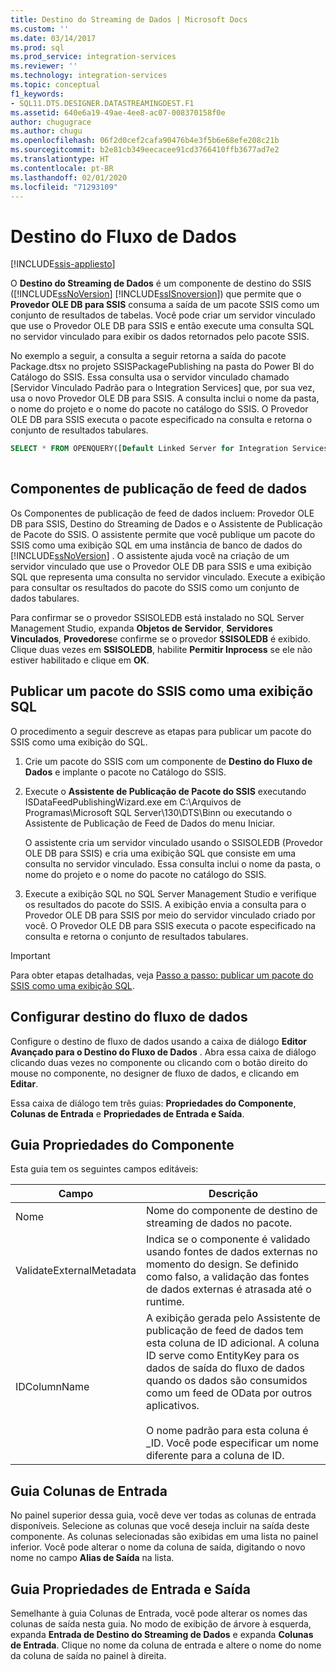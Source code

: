 ```yaml
---
title: Destino do Streaming de Dados | Microsoft Docs
ms.custom: ''
ms.date: 03/14/2017
ms.prod: sql
ms.prod_service: integration-services
ms.reviewer: ''
ms.technology: integration-services
ms.topic: conceptual
f1_keywords:
- SQL11.DTS.DESIGNER.DATASTREAMINGDEST.F1
ms.assetid: 640e6a19-49ae-4ee8-ac07-008370158f0e
author: chugugrace
ms.author: chugu
ms.openlocfilehash: 06f2d0cef2cafa90476b4e3f5b6e68efe208c21b
ms.sourcegitcommit: b2e81cb349eecacee91cd3766410ffb3677ad7e2
ms.translationtype: HT
ms.contentlocale: pt-BR
ms.lasthandoff: 02/01/2020
ms.locfileid: "71293109"
---
```

# <a name="data-streaming-destination"></a>Destino do Fluxo de Dados

[!INCLUDE[ssis-appliesto](../../includes/ssis-appliesto-ssvrpluslinux-asdb-asdw-xxx.md)]


  O **Destino do Streaming de Dados** é um componente de destino do SSIS ([!INCLUDE[ssNoVersion](../../includes/ssnoversion-md.md)] [!INCLUDE[ssISnoversion](../../includes/ssisnoversion-md.md)]) que permite que o **Provedor OLE DB para SSIS** consuma a saída de um pacote SSIS como um conjunto de resultados de tabelas. Você pode criar um servidor vinculado que use o Provedor OLE DB para SSIS e então execute uma consulta SQL no servidor vinculado para exibir os dados retornados pelo pacote SSIS.  
  
 No exemplo a seguir, a consulta a seguir retorna a saída do pacote Package.dtsx no projeto SSISPackagePublishing na pasta do Power BI do Catálogo do SSIS. Essa consulta usa o servidor vinculado chamado [Servidor Vinculado Padrão para o Integration Services] que, por sua vez, usa o novo Provedor OLE DB para SSIS. A consulta inclui o nome da pasta, o nome do projeto e o nome do pacote no catálogo do SSIS. O Provedor OLE DB para SSIS executa o pacote especificado na consulta e retorna o conjunto de resultados tabulares.  
  
```sql
SELECT * FROM OPENQUERY([Default Linked Server for Integration Services], N'Folder=Power BI;Project=SSISPackagePublishing;Package=Package.dtsx')  
  
```  
  
## <a name="data-feed-publishing-components"></a>Componentes de publicação de feed de dados  
 Os Componentes de publicação de feed de dados incluem: Provedor OLE DB para SSIS, Destino do Streaming de Dados e o Assistente de Publicação de Pacote do SSIS. O assistente permite que você publique um pacote do SSIS como uma exibição SQL em uma instância de banco de dados do [!INCLUDE[ssNoVersion](../../includes/ssnoversion-md.md)] . O assistente ajuda você na criação de um servidor vinculado que use o Provedor OLE DB para SSIS e uma exibição SQL que representa uma consulta no servidor vinculado. Execute a exibição para consultar os resultados do pacote do SSIS como um conjunto de dados tabulares.  
  
 Para confirmar se o provedor SSISOLEDB está instalado no SQL Server Management Studio, expanda **Objetos de Servidor**, **Servidores Vinculados**, **Provedores**e confirme se o provedor **SSISOLEDB** é exibido. Clique duas vezes em **SSISOLEDB**, habilite **Permitir Inprocess** se ele não estiver habilitado e clique em **OK**.  
  
## <a name="publish-an-ssis-package-as-a-sql-view"></a>Publicar um pacote do SSIS como uma exibição SQL  
 O procedimento a seguir descreve as etapas para publicar um pacote do SSIS como uma exibição do SQL.  
  
1.  Crie um pacote do SSIS com um componente de **Destino do Fluxo de Dados** e implante o pacote no Catálogo do SSIS.  
  
2.  Execute o **Assistente de Publicação de Pacote do SSIS** executando ISDataFeedPublishingWizard.exe em C:\Arquivos de Programas\Microsoft SQL Server\130\DTS\Binn ou executando o Assistente de Publicação de Feed de Dados do menu Iniciar.  
  
     O assistente cria um servidor vinculado usando o SSISOLEDB (Provedor OLE DB para SSIS) e cria uma exibição SQL que consiste em uma consulta no servidor vinculado. Essa consulta inclui o nome da pasta, o nome do projeto e o nome do pacote no catálogo do SSIS.  
  
3.  Execute a exibição SQL no SQL Server Management Studio e verifique os resultados do pacote do SSIS. A exibição envia a consulta para o Provedor OLE DB para SSIS por meio do servidor vinculado criado por você. O Provedor OLE DB para SSIS executa o pacote especificado na consulta e retorna o conjunto de resultados tabulares.  
  
> [!IMPORTANT]  
>  Para obter etapas detalhadas, veja [Passo a passo: publicar um pacote do SSIS como uma exibição SQL](../../integration-services/data-flow/walkthrough-publish-an-ssis-package-as-a-sql-view.md).  

## <a name="configure-data-streaming-destination"></a>Configurar destino do fluxo de dados
  Configure o destino de fluxo de dados usando a caixa de diálogo **Editor Avançado para o Destino do Fluxo de Dados** . Abra essa caixa de diálogo clicando duas vezes no componente ou clicando com o botão direito do mouse no componente, no designer de fluxo de dados, e clicando em **Editar**.  
  
 Essa caixa de diálogo tem três guias: **Propriedades do Componente**, **Colunas de Entrada** e **Propriedades de Entrada e Saída**.  
  
## <a name="component-properties-tab"></a>Guia Propriedades do Componente  
 Esta guia tem os seguintes campos editáveis:  
  
|Campo|Descrição|  
|-----------|-----------------|  
|Nome|Nome do componente de destino de streaming de dados no pacote.|  
|ValidateExternalMetadata|Indica se o componente é validado usando fontes de dados externas no momento do design. Se definido como falso, a validação das fontes de dados externas é atrasada até o runtime.|  
|IDColumnName|A exibição gerada pelo Assistente de publicação de feed de dados tem esta coluna de ID adicional. A coluna ID serve como EntityKey para os dados de saída do fluxo de dados quando os dados são consumidos como um feed de OData por outros aplicativos.<br /><br /> O nome padrão para esta coluna é _ID. Você pode especificar um nome diferente para a coluna de ID.|  
  
## <a name="input-columns-tab"></a>Guia Colunas de Entrada  
 No painel superior dessa guia, você deve ver todas as colunas de entrada disponíveis. Selecione as colunas que você deseja incluir na saída deste componente. As colunas selecionadas são exibidas em uma lista no painel inferior. Você pode alterar o nome da coluna de saída, digitando o novo nome no campo **Alias de Saída** na lista.  
  
## <a name="input-output-properties-tab"></a>Guia Propriedades de Entrada e Saída  
 Semelhante à guia Colunas de Entrada, você pode alterar os nomes das colunas de saída nesta guia. No modo de exibição de árvore à esquerda, expanda **Entrada de Destino do Streaming de Dados** e expanda **Colunas de Entrada**. Clique no nome da coluna de entrada e altere o nome do nome da coluna de saída no painel à direita.

